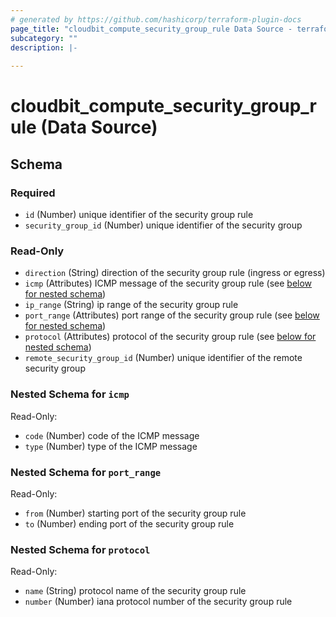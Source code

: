 ```yaml
---
# generated by https://github.com/hashicorp/terraform-plugin-docs
page_title: "cloudbit_compute_security_group_rule Data Source - terraform-provider-cloudbit"
subcategory: ""
description: |-
  
---
```


# cloudbit_compute_security_group_rule (Data Source)





<!-- schema generated by tfplugindocs -->
## Schema

### Required

- `id` (Number) unique identifier of the security group rule
- `security_group_id` (Number) unique identifier of the security group

### Read-Only

- `direction` (String) direction of the security group rule (ingress or egress)
- `icmp` (Attributes) ICMP message of the security group rule (see [below for nested schema](#nestedatt--icmp))
- `ip_range` (String) ip range of the security group rule
- `port_range` (Attributes) port range of the security group rule (see [below for nested schema](#nestedatt--port_range))
- `protocol` (Attributes) protocol of the security group rule (see [below for nested schema](#nestedatt--protocol))
- `remote_security_group_id` (Number) unique identifier of the remote security group

<a id="nestedatt--icmp"></a>
### Nested Schema for `icmp`

Read-Only:

- `code` (Number) code of the ICMP message
- `type` (Number) type of the ICMP message


<a id="nestedatt--port_range"></a>
### Nested Schema for `port_range`

Read-Only:

- `from` (Number) starting port of the security group rule
- `to` (Number) ending port of the security group rule


<a id="nestedatt--protocol"></a>
### Nested Schema for `protocol`

Read-Only:

- `name` (String) protocol name of the security group rule
- `number` (Number) iana protocol number of the security group rule


